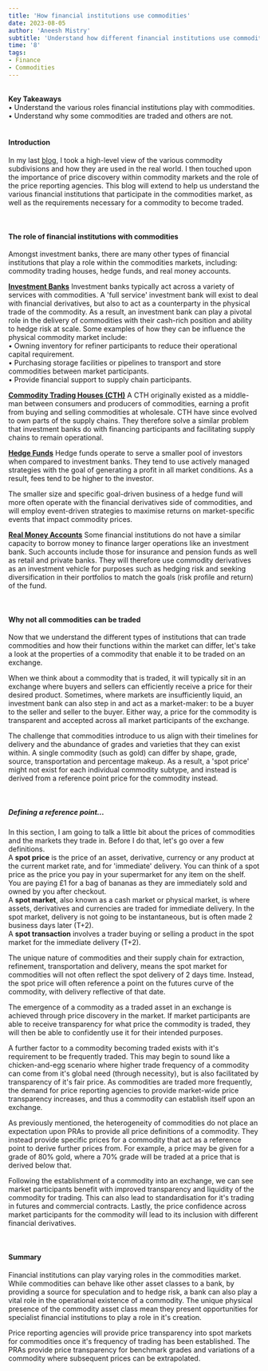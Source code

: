 ```yaml
---
title: 'How financial institutions use commodities'
date: 2023-08-05
author: 'Aneesh Mistry'
subtitle: 'Understand how different financial institutions use commodities and why not all commodities are traded.'
time: '8'
tags:
- Finance
- Commodities
---
```

<br>
<strong>Key Takeaways</strong><br>
&#8226; Understand the various roles financial institutions play with commodities.<br>
&#8226; Understand why some commodities are traded and others are not.<br>

<br>
<h4>Introduction</h4>
<p>
In my last <a href="https://aneesh.co.uk/an-intro-to-commodity-derivatives" target="_blank">blog</a>, I took a high-level view of the various commodity subdivisions and how they are used in the real world. I then touched upon the importance of price discovery within commodity markets and the role of the price reporting agencies. This blog will extend to help us understand the various financial institutions that participate in the commodities market, as well as the requirements necessary for a commodity to become traded.
</p>
<br>
<h4>The role of financial institutions with commodities</h4>
<p>
Amongst investment banks, there are many other types of financial institutions that play a role within the commodities markets, including: commodity trading houses, hedge funds, and real money accounts. 
</p>
<p>
<strong><u>Investment Banks</u></strong>
Investment banks typically act across a variety of services with commodities. A 'full service' investment bank will exist to deal with financial derivatives, but also to act as a counterparty in the physical trade of the commodity. As a result, an investment bank can play a pivotal role in the delivery of commodities with their cash-rich position and ability to hedge risk at scale. Some examples of how they can be influence the physical commodity market include:<br>
&#8226; Owning inventory for refiner participants to reduce their operational capital requirement.<br>
&#8226; Purchasing storage facilities or pipelines to transport and store commodities between market participants.<br>
&#8226; Provide financial support to supply chain participants.
</p>
<p>
<strong><u>Commodity Trading Houses (CTH)</u></strong>
A CTH originally existed as a middle-man between consumers and producers of commodities, earning a profit from buying and selling commodities at wholesale. CTH have since evolved to own parts of the supply chains. They therefore solve a similar problem that investment banks do with financing participants and facilitating supply chains to remain operational.
</p>
<p>
<strong><u>Hedge Funds</u></strong>
Hedge funds operate to serve a smaller pool of investors when compared to investment banks. They tend to use actively managed strategies with the goal of generating a profit in all market conditions. As a result, fees tend to be higher to the investor. 
</p>
<p>
The smaller size and specific goal-driven business of a hedge fund will more often operate with the financial derivatives side of commodities, and will employ event-driven strategies to maximise returns on market-specific events that impact commodity prices.
</p>

<p>
<strong><u>Real Money Accounts</u></strong>
Some financial institutions do not have a similar capacity to borrow money to finance larger operations like an investment bank. Such accounts include those for insurance and pension funds as well as retail and private banks. They will therefore use commodity derivatives as an investment vehicle for purposes such as hedging risk and seeking diversification in their portfolios to match the goals (risk profile and return) of the fund. 
</p>

<br>
<h4>Why not all commodities can be traded</h4>
<p>
Now that we understand the different types of institutions that can trade commodities and how their functions within the market can differ, let's take a look at the properties of a commodity that enable it to be traded on an exchange.  
</p>
<p>
When we think about a commodity that is traded, it will typically sit in an exchange where buyers and sellers can efficiently receive a price for their desired product. Sometimes, where markets are insufficiently liquid, an investment bank can also step in and act as a market-maker: to be a buyer to the seller and seller to the buyer. Either way, a price for the commodity is transparent and accepted across all market participants of the exchange.
</p>
<p>
The challenge that commodities introduce to us align with their timelines for delivery and the abundance of grades and varieties that they can exist within. A single commodity (such as gold) can differ by shape, grade, source, transportation and percentage makeup. As a result, a 'spot price' might not exist for each individual commodity subtype, and instead is derived from a reference point price for the commodity instead. 
</p>
<br>
<h5>Defining a reference point...</h5>
<p>
In this section, I am going to talk a little bit about the prices of commodities and the markets they trade in. Before I do that, let's go over a few definitions.<br>
A <strong>spot price</strong> is the price of an asset, derivative, currency or any product at the current market rate, and for 'immediate' delivery. You can think of a spot price as the price you pay in your supermarket for any item on the shelf. You are paying £1 for a bag of bananas as they are immediately sold and owned by you after checkout. <br>
A <strong>spot market</strong>, also known as a cash market or physical market, is where assets, derivatives and currencies are traded for immediate delivery. In the spot market, delivery is not going to be instantaneous, but is often made 2 business days later (T+2).<br>
A <strong>spot transaction</strong> involves a trader buying or selling a product in the spot market for the immediate delivery (T+2). 
</p>
<p>
The unique nature of commodities and their supply chain for extraction, refinement, transportation and delivery, means the spot market for commodities will not often reflect the spot delivery of 2 days time. Instead, the spot price will often reference a point on the futures curve of the commodity, with delivery reflective of that date. 
</p>
<p>
The emergence of a commodity as a traded asset in an exchange is achieved through price discovery in the market. If market participants are able to receive transparency for what price the commodity is traded, they will then be able to confidently use it for their intended purposes.
</p>
<p>
A further factor to a commodity becoming traded exists with it's requirement to be frequently traded. This may begin to sound like a chicken-and-egg scenario where higher trade frequency of a commodity can come from it's global need (through necessity), but is also facilitated by transparency of it's fair price.
As commodities are traded more frequently, the demand for price reporting agencies to provide market-wide price transparency increases, and thus a commodity can establish itself upon an exchange.
</p>
<p>
As previously mentioned, the heterogeneity of commodities do not place an expectation upon PRAs to provide all price definitions of a commodity. They instead provide specific prices for a commodity that act as a reference point to derive further prices from. For example, a price may be given for a grade of 80% gold, where a 70% grade will be traded at a price that is derived below that. 
</p>
<p>
Following the establishment of a commodity into an exchange, we can see market participants benefit with improved transparency and liquidity of the commodity for trading. This can also lead to standardisation for it's trading in futures and commercial contracts. Lastly, the price confidence across market participants for the commodity will lead to its inclusion with different financial derivatives. 
</p>

<br>
<h4>Summary</h4>
<p>
Financial institutions can play varying roles in the commodities market. While commodities can behave like other asset classes to a bank, by providing a source for speculation and to hedge risk, a bank can also play a vital role in the operational existence of a commodity. The unique physical presence of the commodity asset class mean they present opportunities for specialist financial institutions to play a role in it's creation.
</p>
<p>
Price reporting agencies will provide price transparency into spot markets for commodities once it's frequency of trading has been established. The PRAs provide price transparency for benchmark grades and variations of a commodity where subsequent prices can be extrapolated.
</p>